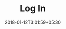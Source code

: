 ---
title: "Log In"
date: 2018-01-12T3:01:59+05:30
draft: false
layout: login

announcements: true

sideConfig : true

---